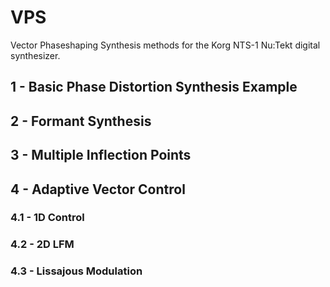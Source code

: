 # VPS 
Vector Phaseshaping  Synthesis methods for the Korg NTS-1 Nu:Tekt digital synthesizer.

## 1 - Basic Phase Distortion Synthesis Example

## 2 - Formant Synthesis

## 3 - Multiple Inflection Points

## 4 - Adaptive Vector Control

### 4.1 - 1D Control
### 4.2 - 2D LFM
### 4.3 - Lissajous Modulation
